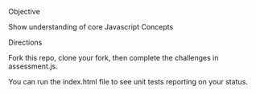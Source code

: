 Objective

Show understanding of core Javascript Concepts

Directions

Fork this repo, clone your fork, then complete the challenges in assessment.js.

You can run the index.html file to see unit tests reporting on your status.
